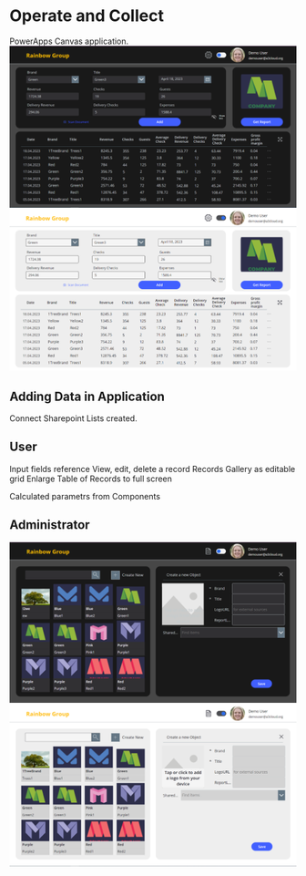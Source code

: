 # Operate and Collect 

PowerApps Canvas application. 
![Operate'n'Collect Common View](https://github.com/A3Cloud-Solutions/PowerApps-Sharepoint-solution/blob/main/Operate%20and%20Collect%20Application/Images/1.%20User%20screen_common%20view_dark.PNG)
![Operate'n'Collect Common View](https://github.com/A3Cloud-Solutions/PowerApps-Sharepoint-solution/blob/main/Operate%20and%20Collect%20Application/Images/1.%20User%20screen_common%20view_light.PNG)


## Adding Data in Application
Connect Sharepoint Lists created. 

## User
Input fields reference
View, edit, delete a record
Records Gallery as editable grid 
Enlarge Table of Records to full screen 

Calculated parametrs from Components 


## Administrator
![Administrator screen. Create new Object](https://github.com/A3Cloud-Solutions/PowerApps-Sharepoint-solution/blob/main/Operate%20and%20Collect%20Application/Images/4.%20Admin%20screen_Create%20new_dark.PNG)
![Administrator screen. Create new Object](https://github.com/A3Cloud-Solutions/PowerApps-Sharepoint-solution/blob/main/Operate%20and%20Collect%20Application/Images/4.%20Admin%20screen_Create%20new_light.PNG)
